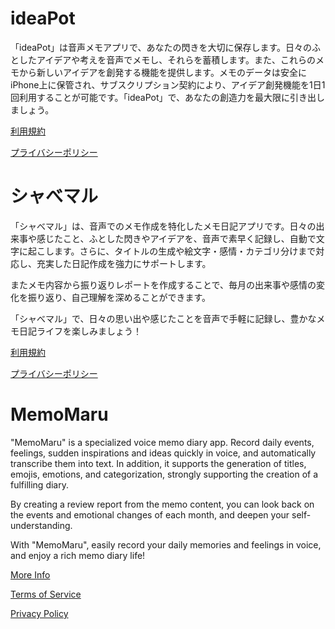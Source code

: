 # ideaPot

「ideaPot」は音声メモアプリで、あなたの閃きを大切に保存します。日々のふとしたアイデアや考えを音声でメモし、それらを蓄積します。また、これらのメモから新しいアイデアを創発する機能を提供します。メモのデータは安全にiPhone上に保管され、サブスクリプション契約により、アイデア創発機能を1日1回利用することが可能です。「ideaPot」で、あなたの創造力を最大限に引き出しましょう。

[利用規約](./ideaPot/terms-of-service.html)

[プライバシーポリシー](./ideaPot/privacy-policy.html)

# シャべマル

「シャべマル」は、音声でのメモ作成を特化したメモ日記アプリです。日々の出来事や感じたこと、ふとした閃きやアイデアを、音声で素早く記録し、自動で文字に起こします。さらに、タイトルの生成や絵文字・感情・カテゴリ分けまで対応し、充実した日記作成を強力にサポートします。

またメモ内容から振り返りレポートを作成することで、毎月の出来事や感情の変化を振り返り、自己理解を深めることができます。

「シャべマル」で、日々の思い出や感じたことを音声で手軽に記録し、豊かなメモ日記ライフを楽しみましょう！

[利用規約](./Shabemaru/terms-of-service.html)

[プライバシーポリシー](./Shabemaru/privacy-policy.html)


# MemoMaru

"MemoMaru" is a specialized voice memo diary app. Record daily events, feelings, sudden inspirations and ideas quickly in voice, and automatically transcribe them into text. In addition, it supports the generation of titles, emojis, emotions, and categorization, strongly supporting the creation of a fulfilling diary.

By creating a review report from the memo content, you can look back on the events and emotional changes of each month, and deepen your self-understanding.

With "MemoMaru", easily record your daily memories and feelings in voice, and enjoy a rich memo diary life!

[More Info](./MemoMaru/product.html)

[Terms of Service](./MemoMaru/terms-of-service.html)

[Privacy Policy](./MemoMaru/privacy-policy.html)

